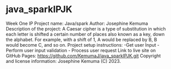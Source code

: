 # java_sparkIPJK
Week One IP
Project name: Java/spark 
Author: Josephine Kemuma
Description of the project: A Caesar cipher is a type of substitution in which each letter is shifted a certain number of places also known as a key, down the alphabet.  For example, with a shift of 1, A would be replaced by B, B would become C, and so on.
Project setup instructions: 
    -Get user Input
    - Perform user input validation
    - Process user request
Link to live site on GitHub Pages: https://github.com/KemumaJ/java_sparkIPJK.git
Copyright and license information: Josephine Kemuma (C) 2023.
